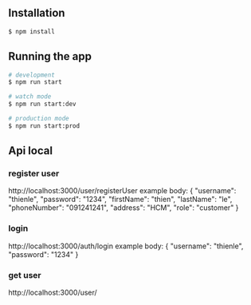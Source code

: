 
## Installation

```bash
$ npm install
```

## Running the app

```bash
# development
$ npm run start

# watch mode
$ npm run start:dev

# production mode
$ npm run start:prod
```
## Api local
### register user
http://localhost:3000/user/registerUser
example body:
{
  "username": "thienle",
  "password": "1234",
  "firstName": "thien",
  "lastName": "le",
  "phoneNumber": "091241241",
  "address": "HCM",
  "role": "customer"
}

### login
http://localhost:3000/auth/login
example body:
{
  "username": "thienle",
  "password": "1234"
}

### get user
http://localhost:3000/user/<username>


